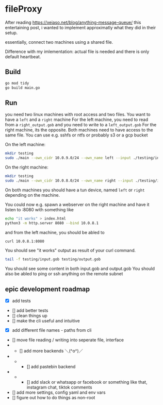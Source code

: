 # fileProxy

After reading https://xeiaso.net/blog/anything-message-queue/ this entertaining post, i wanted to implement approximatly what they did in their setup.

essentially, connect two machines using a shared file.

Difference with my imlementation: actual file is needed and there is only default heartbeat.

## Build
```bash
go mod tidy
go build main.go
```

## Run

you need two linux machines with root access and two files. You want to have a `left` and a `right` machine
For the left machine, you need to read from a `right_output.gob` and you need to write to a `left_output.gob`
For the right machine, its the opposite.
Both machines need to have access to the same file.
You can use e.g. sshfs or ntfs or probably s3 or a gcp bucket

On the left machine:
```bash
mkdir testing
sudo ./main --own_cidr 10.0.9.0/24 --own_name left --input ./testing/input.gob --output ./testing/output.gob --peer_cidr='10.0.8.0/24'
```

On the right machine:
```bash
mkdir testing
sudo ./main --own_cidr 10.0.8.0/24 --own_name right --input ./testing/input.gob --output ./testing/output.gob --peer_cidr='10.0.9.0/24'
```

On both machines you should have a tun device, named `left` or `right` depending on the machine.

<!-- TODO: -->
You could now e.g. spawn a webserver on the right machine and have it listen to :8080 with something like
```bash
echo "it works" > index.html
python3 -m http.server 8080 --bind 10.0.8.1
```
and from the left machine, you should be abled to
```bash
curl 10.0.8.1:8080
```
You should see "it works" output as result of your curl command.
```bash
tail -f testing/input.gob testing/output.gob
```
You should see some content in both input.gob and output.gob
You should also be abled to ping or ssh anything on the remote subnet



## epic development roadmap

- [x] add tests
- [] add better tests
- [] clean things up
- [] make the cli useful and intuitive
- [x] add different file names - paths from cli
- [] move file reading / writing into seperate file, interface
- - [] add more backends ＼(^o^)／
- - - [] add pastebin backend
- - - [] add slack or whatsapp or facebook or something like that, instagram chat, tiktok comments
- [] add more settings, config yaml and env vars
- [] figure out how to do things as non-root
